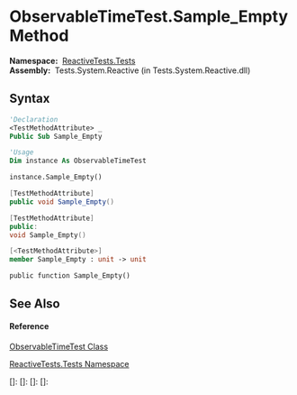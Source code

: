 # ObservableTimeTest.Sample\_Empty Method

**Namespace:**  [ReactiveTests.Tests](ReactiveTests.Tests\ReactiveTests.Tests.md)  
**Assembly:**  Tests.System.Reactive (in Tests.System.Reactive.dll)

## Syntax

```vb
'Declaration
<TestMethodAttribute> _
Public Sub Sample_Empty
```

```vb
'Usage
Dim instance As ObservableTimeTest

instance.Sample_Empty()
```

```csharp
[TestMethodAttribute]
public void Sample_Empty()
```

```c++
[TestMethodAttribute]
public:
void Sample_Empty()
```

```fsharp
[<TestMethodAttribute>]
member Sample_Empty : unit -> unit 
```

```jscript
public function Sample_Empty()
```

## See Also

#### Reference

[ObservableTimeTest Class](ObservableTimeTest\ObservableTimeTest.md)

[ReactiveTests.Tests Namespace](ReactiveTests.Tests\ReactiveTests.Tests.md)

[]: 
[]: 
[]: 
[]: 